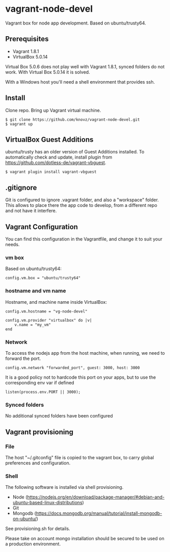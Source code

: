 # vagrant-node-devel
Vagrant box for node app development. Based on ubuntu/trusty64.

## Prerequisites
* Vagrant 1.8.1
* VirtualBox 5.0.14

Virtual Box 5.0.6 does not play well with Vagrant 1.8.1, synced folders do not work.
With Virtual Box 5.0.14 it is solved.

With a Windows host you'll need a shell environment that provides ssh. 

## Install
Clone repo. Bring up Vagrant virtual machine.

    $ git clone https://github.com/knovz/vagrant-node-devel.git 
    $ vagrant up

## VirtualBox Guest Additions
ubuntu/trusty has an older version of Guest Additions installed. To automatically check and update, install plugin from
https://github.com/dotless-de/vagrant-vbguest.

    $ vagrant plugin install vagrant-vbguest

## .gitignore
Git is configured to ignore .vagrant folder, and also a "workspace" folder. This allows to place there the app code to develop, 
from a different repo and not have it interfere.

## Vagrant Configuration
You can find this configuration in the Vagrantfile, and change it to suit your needs.

### vm box
Based on ubuntu/trusty64:

    config.vm.box = "ubuntu/trusty64"
    
### hostname and vm name
Hostname, and machine name inside VirtualBox:

    config.vm.hostname = "vg-node-devel"

    config.vm.provider "virtualbox" do |v|
        v.name = "my_vm"
    end

### Network
To access the nodejs app from the host machine, when running, we need to forward the port.

    config.vm.network "forwarded_port", guest: 3000, host: 3000

It is a good policy not to hardcode this port on your apps, but to use the corresponding env var if defined

    listen(process.env.PORT || 3000);


### Synced folders
No additional synced folders have been configured


## Vagrant provisioning
### File
The host "~/.gitconfig" file is copied to the vagrant box, to carry global preferences and configuration.

### Shell
The following software is installed via shell provisioning. 

* Node (https://nodejs.org/en/download/package-manager/#debian-and-ubuntu-based-linux-distributions)
* Git
* Mongodb (https://docs.mongodb.org/manual/tutorial/install-mongodb-on-ubuntu/) 

See provisioning.sh for details.

Please take on account mongo installation should be secured to be used on a production environment.
    
